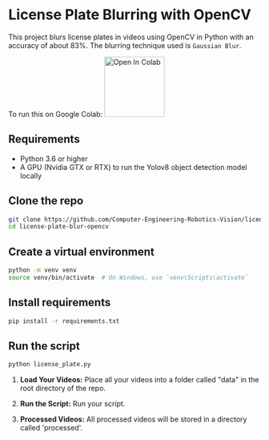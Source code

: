 # License Plate Blurring with OpenCV

This project blurs license plates in videos using OpenCV in Python with an accuracy of about 83%. The blurring technique used is `Gaussian Blur`.

To run this on Google Colab: 
[<img src="https://colab.research.google.com/assets/colab-badge.svg" alt="Open In Colab" style="width: 120px;"/>](https://colab.research.google.com/drive/1j6ojAbOk777XfOO7Gug184GZieeDMx4Z?usp=sharing)


## Requirements

- Python 3.6 or higher
- A GPU (Nvidia GTX or RTX) to run the Yolov8 object detection model locally

## Clone the repo
```sh
git clone https://github.com/Computer-Engineering-Robotics-Vision/license-plate-blur-opencv
cd license-plate-blur-opencv
```

## Create a virtual environment
```sh
python -m venv venv
source venv/bin/activate  # On Windows, use `venv\Scripts\activate`
```

## Install requirements
```sh
pip install -r requirements.txt
```

## Run the script
```sh
python license_plate.py
```


1. **Load Your Videos:**
Place all your videos into a folder called "data" in the root directory of the repo.

2. **Run the Script:**
Run your script.

3. **Processed Videos:**
All processed videos will be stored in a directory called 'processed'.



